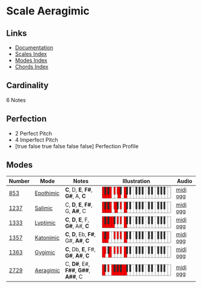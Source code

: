 # Scale Aeragimic

## Links

- [Documentation](index.md)
- [Scales Index](Scales.md)
- [Modes Index](Modes.md)
- [Chords Index](Chords.md)

## Cardinality

6 Notes

## Perfection

- 2 Perfect Pitch
- 4 Imperfect Pitch
- [true false true false false false] Perfection Profile

## Modes

| Number | Mode | Notes | Illustration | Audio |
|--------|------|-------|--------------|-------|
| [853](https://ianring.com/musictheory/scales/853) | [Epothimic](ModeEpothimic.md) | **C**, D, **E**, **F#**, **G#**, A, **C** | ![CNaturalEpothimic](ModeCNaturalEpothimic.png) | [midi](ModeCNaturalEpothimic.mid) [ogg](ModeCNaturalEpothimic.ogg) | 
| [1237](https://ianring.com/musictheory/scales/1237) | [Salimic](ModeSalimic.md) | C, **D**, **E**, **F#**, G, **A#**, C | ![CNaturalSalimic](ModeCNaturalSalimic.png) | [midi](ModeCNaturalSalimic.mid) [ogg](ModeCNaturalSalimic.ogg) | 
| [1333](https://ianring.com/musictheory/scales/1333) | [Lyptimic](ModeLyptimic.md) | **C**, **D**, **E**, F, **G#**, A#, **C** | ![CNaturalLyptimic](ModeCNaturalLyptimic.png) | [midi](ModeCNaturalLyptimic.mid) [ogg](ModeCNaturalLyptimic.ogg) | 
| [1357](https://ianring.com/musictheory/scales/1357) | [Katonimic](ModeKatonimic.md) | **C**, **D**, Eb, **F#**, G#, **A#**, **C** | ![CNaturalKatonimic](ModeCNaturalKatonimic.png) | [midi](ModeCNaturalKatonimic.mid) [ogg](ModeCNaturalKatonimic.ogg) | 
| [1363](https://ianring.com/musictheory/scales/1363) | [Gygimic](ModeGygimic.md) | **C**, Db, **E**, F#, **G#**, **A#**, **C** | ![CNaturalGygimic](ModeCNaturalGygimic.png) | [midi](ModeCNaturalGygimic.mid) [ogg](ModeCNaturalGygimic.ogg) | 
| [2729](https://ianring.com/musictheory/scales/2729) | [Aeragimic](ModeAeragimic.md) | C, **D#**, E#, **F##**, **G##**, **A##**, C | ![CNaturalAeragimic](ModeCNaturalAeragimic.png) | [midi](ModeCNaturalAeragimic.mid) [ogg](ModeCNaturalAeragimic.ogg) | 
